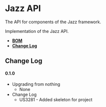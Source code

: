 # Jazz API

The API for components of the Jazz framework.

Implementation of the Jazz API.

* **[BOM](./bom/README.md)**
* **[Change Log](#changes)**

## <a name="changes"></a>Change Log

#### 0.1.0
* Upgrading from nothing
  * None
* Change Log
  * US3281 - Added skeleton for project

